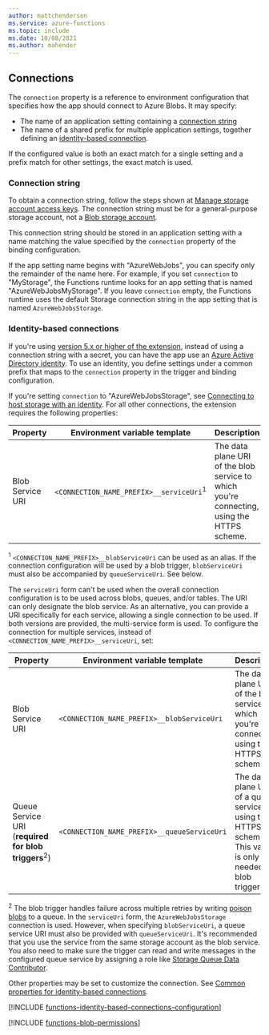 ```yaml
---
author: mattchenderson
ms.service: azure-functions
ms.topic: include
ms.date: 10/08/2021
ms.author: mahender
---
```


## Connections

The `connection` property is a reference to environment configuration that specifies how the app should connect to Azure Blobs. It may specify:

- The name of an application setting containing a [connection string](#connection-string)
- The name of a shared prefix for multiple application settings, together defining an [identity-based connection](#identity-based-connections).

If the configured value is both an exact match for a single setting and a prefix match for other settings, the exact match is used.

### Connection string

To obtain a connection string, follow the steps shown at [Manage storage account access keys](../articles/storage/common/storage-account-keys-manage.md). The connection string must be for a general-purpose storage account, not a [Blob storage account](../articles/storage/common/storage-account-overview.md#types-of-storage-accounts).

This connection string should be stored in an application setting with a name matching the value specified by the `connection` property of the binding configuration.

If the app setting name begins with "AzureWebJobs", you can specify only the remainder of the name here. For example, if you set `connection` to "MyStorage", the Functions runtime looks for an app setting that is named "AzureWebJobsMyStorage". If you leave `connection` empty, the Functions runtime uses the default Storage connection string in the app setting that is named `AzureWebJobsStorage`.

### Identity-based connections

If you're using [version 5.x or higher of the extension](../articles/azure-functions/functions-bindings-storage-blob.md#install-extension), instead of using a connection string with a secret, you can have the app use an [Azure Active Directory identity](../articles/active-directory/fundamentals/active-directory-whatis.md). To use an identity, you define settings under a common prefix that maps to the `connection` property in the trigger and binding configuration.

If you're setting `connection` to "AzureWebJobsStorage", see [Connecting to host storage with an identity](../articles/azure-functions/functions-reference.md#connecting-to-host-storage-with-an-identity). For all other connections, the extension requires the following properties: 

| Property                  | Environment variable template                       | Description                                | Example value |
|---------------------------|-----------------------------------------------------|--------------------------------------------|---------|
| Blob Service URI | `<CONNECTION_NAME_PREFIX>__serviceUri`<sup>1</sup>  | The data plane URI of the blob service to which you're connecting, using the HTTPS scheme. | https://<storage_account_name>.blob.core.windows.net |

<sup>1</sup> `<CONNECTION_NAME_PREFIX>__blobServiceUri` can be used as an alias. If the connection configuration will be used by a blob trigger, `blobServiceUri` must also be accompanied by `queueServiceUri`. See below.

The `serviceUri` form  can't be used when the overall connection configuration is to be used across blobs, queues, and/or tables. The URI can only designate the blob service. As an alternative, you can provide a URI specifically for each service, allowing a single connection to be used. If both versions are provided, the multi-service form is used. To configure the connection for multiple services, instead of `<CONNECTION_NAME_PREFIX>__serviceUri`, set:

| Property                  | Environment variable template                       | Description                                | Example value |
|---------------------------|-----------------------------------------------------|--------------------------------------------|---------|
| Blob Service URI | `<CONNECTION_NAME_PREFIX>__blobServiceUri` | The data plane URI of the blob service to which you're connecting, using the HTTPS scheme. | https://<storage_account_name>.blob.core.windows.net |
| Queue Service URI (**required for blob triggers**<sup>2</sup>)  | `<CONNECTION_NAME_PREFIX>__queueServiceUri` | The data plane URI of a queue service, using the HTTPS scheme. This value is only needed for blob triggers. | https://<storage_account_name>.queue.core.windows.net |

<sup>2</sup> The blob trigger handles failure across multiple retries by writing [poison blobs] to a queue. In the `serviceUri` form, the `AzureWebJobsStorage` connection is used. However, when specifying `blobServiceUri`, a queue service URI must also be provided with `queueServiceUri`. It's recommended that you use the service from the same storage account as the blob service. You also need to make sure the trigger can read and write messages in the configured queue service by assigning a role like [Storage Queue Data Contributor](../articles/role-based-access-control/built-in-roles.md#storage-queue-data-contributor). 

Other properties may be set to customize the connection. See [Common properties for identity-based connections](../articles/azure-functions/functions-reference.md#common-properties-for-identity-based-connections).

[!INCLUDE [functions-identity-based-connections-configuration](./functions-identity-based-connections-configuration.md)]

[!INCLUDE [functions-blob-permissions](./functions-blob-permissions.md)]

[poison blobs]: ../articles/azure-functions/functions-bindings-storage-blob-trigger.md#poison-blobs
